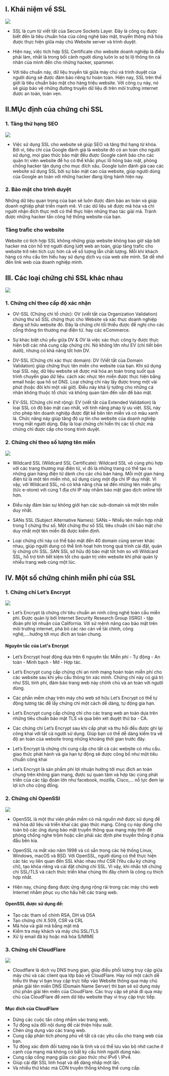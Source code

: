 ## I. Khái niệm về SSL
<img src="img/ssl01.png">

- SSL là cụm từ viết tắt của Secure Sockets Layer. Đây là công cụ được biết đến là tiêu chuẩn hóa của công nghệ bảo mật, truyền thông mã hóa được thực hiện giữa máy chủ Website server và trình duyệt.

- Hiện nay, việc tích hợp SSL Certificate cho website doanh nghiệp là điều phải làm, nhất là trong bối cảnh người dùng luôn lo sợ bị lộ thông tin cá nhân của mình đến cho những hacker, spammer.

- Với tiêu chuẩn này, dữ liệu truyền tải giữa máy chủ và trình duyệt của người dùng sẽ được đảm bảo riêng tư hoàn toàn. Hiện nay, SSL trên thế giới là tiêu chuẩn bảo mật cho hàng triệu website. Với công cụ này, nó sẽ giúp bảo vệ những đường truyền dữ liệu đi trên môi trường internet được an toàn, toàn vẹn.

## II.MỤc định của chứng chỉ SSL
### 1. Tăng thứ hạng SEO 
<img src="img/ssl02.png">

- Việc sử dụng SSL cho website sẽ giúp SEO và tăng thứ hạng từ khóa. Bởi vì, tiêu chí của Google đánh giá là website đó có an toàn cho người sử dụng, mọi giao thức bảo mật đều được Google cảnh báo cho các quản trị viên website để họ có thể khắc phục lỗ hỏng bảo mật, phòng chống hacker tận dụng cho mục đích xấu. Google luôn đánh giá cao các website sử dụng SSL bởi sự bảo mật cao của website, giúp người dùng của Google an toàn với những hacker đang lộng hành hiện nay.

### 2. Bảo mật cho trình duyệt
Những dữ liệu quan trọng của bạn sẽ luôn được đảm bảo an toàn và giúp doanh nghiệp phát triển mạnh mẽ. Vì các dữ liệu sẽ được mã hóa và chỉ người nhận đích thực mới có thể thực hiện những thao tác giải mã. Tránh được những hacker tấn công hệ thống website của bạn. 

### Tăng trafic cho website
Website có tích hợp SSL không những giúp website không bao giờ sập bởi hacker mà còn hỗ trợ người dùng lướt web an toàn, giúp tăng trafic cho website trở nên tích cực hơn cả về số lượng lẫn chất lượng. Mỗi khi khách hàng có nhu cầu tìm hiểu hay sử dụng dịch vụ của web site mình. Sẽ dễ nhớ đến link web của doanh nghiệp mình. 


## III. Các loại chứng chỉ SSL khác nhau
<img src="img/ssl03.png">

### 1. Chứng chỉ theo cấp độ xác nhận
- OV-SSL (Chứng chỉ tổ chức): OV (viết tắt của Organization Validation) chứng thư số SSL chứng thực cho Website và xác thực doanh nghiệp đang sở hữu website đó. Đây là chứng chỉ tối thiểu được đề nghị cho các cổng thông tin thương mại điện tử. hay các eCommerce. 

- Sự khác biệt chủ yếu giữa DV & OV là việc xác thực công ty được thực hiện bởi các nhà cung cấp chứng chỉ. Nó không lớn như EV (chi tiết bên dưới), nhưng có khả năng tốt hơn DV. 

- DV-SSL (Chứng chỉ xác thực domain): DV (Viết tắt của Domain Validation) giúp chứng thực tên miền cho website của bạn. Khi sử dụng loại SSL này, dữ liệu website sẽ được mã hóa an toàn trong suốt quá trình chuyển giao dữ liệu. cách xác nhực tên miền được thực hiện bằng email hoặc qua hồ sơ DNS. Loại chứng chỉ này lấy được trong một vài phút (hoặc đôi khi một vài giờ). Điều này khá lý tưởng cho những cá nhân không thuộc tổ chức và không quan tâm đến vấn đề bảo mật.

- EV-SSL (Chứng chỉ mở rộng): EV (viết tắt của Extended Validation) là loại SSL có độ bảo mật cao nhất, với tính năng pháp lý ưu việt. SSL này cho phép tên doanh nghiệp được đặt kế bên tên miền và có màu xanh lá. Chức năng này giúp tăng độ uy tín cho website của doanh nghiệp trong mắt người dùng. Đây là loại chứng chỉ hiển thị các tổ chức mà chứng chỉ được cấp cho trong trình duyệt.

### 2. Chứng chỉ theo số lượng tên miền
<img src="img/ssl04.png">

- Wildcard SSL (Wildcard SSL Certificate): Wildcard SSL vô cùng phù hợp với các trang thương mại điện tử, vì đó là những trang có thể tạo ra những gian hàng điện tử dành cho các chủ bán hàng. Mỗi một gian hàng điện tử là một tên miền nhỏ, sử dụng cùng một địa chỉ IP duy nhất. Vì vậy, với Wildcard SSL, nó có khả năng chia sẻ đến những tên miền phụ (tức e-store) với cùng 1 địa chỉ IP này nhằm bảo mật giao dịch online tốt hơn.

- Điều này đảm bảo sự không giới hạn các sub-domain và một tên miền duy nhất.

- SANs SSL (Subject Alternative Names): SANs – Nhiều tên miền hợp nhất trong 1 chứng thư số. Một chứng thư số SSL tiêu chuẩn chỉ bảo mật cho duy nhất một tên miền đã được kiểm định. 

- Loại chứng chỉ này có thể bảo mật đến 40 domain cùng server khác nhau, giúp người dung có thể linh hoạt hơn trong quá trình cài đặt, quản lý chứng chỉ SSL. SAN SSL sở hữu độ bảo mật tốt hơn so với Wildcard SSL, hỗ trợ tính tiết kiệm tốt cho quản trị viên website khi phải quản lý nhiều trang web cùng một lúc.


## IV. Một số chứng chỉnh miễn phí của SSL
### 1. Chứng chỉ Let’s Encrypt 
<img src="img/chungchi1.png">

- Let’s Encrypt là chứng chỉ tiêu chuẩn an ninh công nghệ toàn cầu miễn phí. Được quản lý bởi  Internet Security Research Group (ISRG) - tập đoàn phi lợi nhuận của California. Với sứ mệnh nâng cao bảo mật trên môi trường internet, phá bỏ các rào cản về tài chính, công nghệ,....hướng tới mục đích an toàn chung.  

#### Nguyên tắc của Let's Encrypt
- Let’s Encrypt hoạt động dựa trên 6 nguyên tắc Miễn phí - Tự động - An toàn - Minh bạch - Mở - Hợp tác. 

- Let’s Encrypt  cung cấp chứng chỉ an ninh mạng hoàn toàn miễn phí cho các website sau khi yêu cầu thông tin xác minh. Chứng chỉ này có giá trị như SSL tính phí, đảm bảo trang web này chính chủ và an toàn với người dùng. 

- Các phần mềm chạy trên máy chủ web sở hữu Let’s Encrypt có thể tự động tương tác để lấy chứng chỉ một cách dễ dàng, tự động gia hạn.

- Let’s Encrypt  cung cấp chứng chỉ cho các trang web an toàn dựa trên những tiêu chuẩn bảo mật TLS và qua bên xét duyệt thứ ba - CA. 

- Các chứng chỉ Let’s Encrypt sau khi cấp phát và thu hồi đều được ghi lại công khai với tất cả người sử dụng. Giúp bạn có thể dễ dàng kiểm tra về độ an toàn của website trong những khoảng thời gian trước đây. 

- Let’s Encrypt là chứng chỉ cung cấp cho tất cả các website có nhu cầu. giao thức phát hành và gia hạn tự động sẽ được công bố như một tiêu chuẩn công khai 

- Let’s Encrypt  là sản phẩm phi lợi nhuận hướng tới mục đích an toàn chung trên không gian mạng, được sự quan tâm và hợp tác cùng phát triển của các tập đoàn lớn như facebook, mozilla, Cisco,... nỗ lực đem lại lợi ích cho cộng đồng. 

### 2. Chứng chỉ OpenSSl
<img src="img/chungchi2.png">

- OpenSSL là một thư viện phần mềm có mã nguồn mở được sử dụng để mã hóa dữ liệu và triển khai các giao thức mạng. Công cụ này dùng cho toàn bộ các ứng dụng bảo mật truyền thông qua mạng máy tính để phòng chống nghe trộm hoặc cần phải xác định phe truyền thống ở phía đầu bên kia.

- OpenSSL ra mắt vào năm 1998 và có sẵn trong các hệ thống Linux, Windows, macOS và BSD. Với OpenSSL, người dùng có thể thực hiện các tác vụ liên quan đến SSL khác nhau như CSR (Yêu cầu ký chứng chỉ), tạo khóa riêng và cài đặt chứng chỉ SSL. Vì vậy, khi nhắc tới chứng chỉ SSL/TLS và cách thức triển khai chúng thì đây chính là công cụ thích hợp nhất.

- Hiện nay, chúng đang được ứng dụng rộng rãi trong các máy chủ web Internet nhằm phục vụ cho hầu hết các trang web.

#### OpenSSL được sử dụng để:

- Tạo các tham số chính RSA, DH và DSA
- Tạo chứng chỉ X.509, CSR và CRL
- Mã hóa và giải mã bằng mật mã
- Kiểm tra máy khách và máy chủ SSL/TLS
- Xử lý email đã ký hoặc mã hóa S/MIME

### 3. Chứng chỉ CloudFlare
<img src="img/chungchi3.png">

- Cloudflare là dịch vụ DNS trung gian, giúp điều phối lượng truy cập giữa máy chủ và các client qua lớp bảo vệ CloudFlare. Hay nói một cách dễ hiểu thì thay vì bạn truy cập trực tiếp vào Website thông qua máy chủ phân giải tên miền DNS (Domain Name Server) thì bạn sẽ sử dụng máy chủ phân giải tên miền của CloudFlare. Các truy cập sẽ phải đi qua máy chủ của CloudFlare để xem dữ liệu website thay vì truy cập trực tiếp.

#### Mục đích của CloudFlare 
- Dừng các cuộc tấn công nhắm vào trang web.
- Tự động sửa đổi nội dung để cải thiện hiệu suất.
- Chèn ứng dụng vào các trang web.
- Cung cấp phân tích phong phú về tất cả các yêu cầu cho trang web của bạn.
- Tự động xác định đối tượng nào là tĩnh và có thể lưu vào bộ nhớ cache ở cạnh của mạng mà không có bất kỳ cấu hình người dùng nào.
- Cung cấp cổng mạng giữa các giao thức như IPv6 \ IPv4.
- Giúp cài đặt SSL linh hoạt và dễ dàng nhấp một lần.
- Và nhiều thứ khác mà CDN truyền thống không thể cung cấp.
